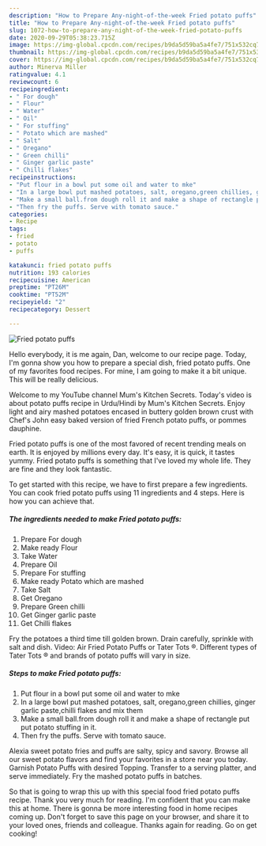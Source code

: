 ```yaml
---
description: "How to Prepare Any-night-of-the-week Fried potato puffs"
title: "How to Prepare Any-night-of-the-week Fried potato puffs"
slug: 1072-how-to-prepare-any-night-of-the-week-fried-potato-puffs
date: 2020-09-29T05:38:23.715Z
image: https://img-global.cpcdn.com/recipes/b9da5d59ba5a4fe7/751x532cq70/fried-potato-puffs-recipe-main-photo.jpg
thumbnail: https://img-global.cpcdn.com/recipes/b9da5d59ba5a4fe7/751x532cq70/fried-potato-puffs-recipe-main-photo.jpg
cover: https://img-global.cpcdn.com/recipes/b9da5d59ba5a4fe7/751x532cq70/fried-potato-puffs-recipe-main-photo.jpg
author: Minerva Miller
ratingvalue: 4.1
reviewcount: 6
recipeingredient:
- " For dough"
- " Flour"
- " Water"
- " Oil"
- " For stuffing"
- " Potato which are mashed"
- " Salt"
- " Oregano"
- " Green chilli"
- " Ginger garlic paste"
- " Chilli flakes"
recipeinstructions:
- "Put flour in a bowl put some oil and water to mke"
- "In a large bowl put mashed potatoes, salt, oregano,green chillies, ginger garlic paste,chilli flakes and mix them"
- "Make a small ball.from dough roll it and make a shape of rectangle put put potato stuffing in it."
- "Then fry the puffs. Serve with tomato sauce."
categories:
- Recipe
tags:
- fried
- potato
- puffs

katakunci: fried potato puffs 
nutrition: 193 calories
recipecuisine: American
preptime: "PT26M"
cooktime: "PT52M"
recipeyield: "2"
recipecategory: Dessert

---
```



![Fried potato puffs](https://img-global.cpcdn.com/recipes/b9da5d59ba5a4fe7/751x532cq70/fried-potato-puffs-recipe-main-photo.jpg)

Hello everybody, it is me again, Dan, welcome to our recipe page. Today, I'm gonna show you how to prepare a special dish, fried potato puffs. One of my favorites food recipes. For mine, I am going to make it a bit unique. This will be really delicious.

Welcome to my YouTube channel Mum&#39;s Kitchen Secrets. Today&#39;s video is about potato puffs recipe in Urdu/Hindi by Mum&#39;s Kitchen Secrets. Enjoy light and airy mashed potatoes encased in buttery golden brown crust with Chef&#39;s John easy baked version of fried French potato puffs, or pommes dauphine.

Fried potato puffs is one of the most favored of recent trending meals on earth. It is enjoyed by millions every day. It's easy, it is quick, it tastes yummy. Fried potato puffs is something that I've loved my whole life. They are fine and they look fantastic.


To get started with this recipe, we have to first prepare a few ingredients. You can cook fried potato puffs using 11 ingredients and 4 steps. Here is how you can achieve that.

<!--inarticleads1-->

##### The ingredients needed to make Fried potato puffs:

1. Prepare  For dough
1. Make ready  Flour
1. Take  Water
1. Prepare  Oil
1. Prepare  For stuffing
1. Make ready  Potato which are mashed
1. Take  Salt
1. Get  Oregano
1. Prepare  Green chilli
1. Get  Ginger garlic paste
1. Get  Chilli flakes


Fry the potatoes a third time till golden brown. Drain carefully, sprinkle with salt and dish. Video: Air Fried Potato Puffs or Tater Tots ®. Different types of Tater Tots ® and brands of potato puffs will vary in size. 

<!--inarticleads2-->

##### Steps to make Fried potato puffs:

1. Put flour in a bowl put some oil and water to mke
1. In a large bowl put mashed potatoes, salt, oregano,green chillies, ginger garlic paste,chilli flakes and mix them
1. Make a small ball.from dough roll it and make a shape of rectangle put put potato stuffing in it.
1. Then fry the puffs. Serve with tomato sauce.


Alexia sweet potato fries and puffs are salty, spicy and savory. Browse all our sweet potato flavors and find your favorites in a store near you today. Garnish Potato Puffs with desired Topping. Transfer to a serving platter, and serve immediately. Fry the mashed potato puffs in batches. 

So that is going to wrap this up with this special food fried potato puffs recipe. Thank you very much for reading. I'm confident that you can make this at home. There is gonna be more interesting food in home recipes coming up. Don't forget to save this page on your browser, and share it to your loved ones, friends and colleague. Thanks again for reading. Go on get cooking!
